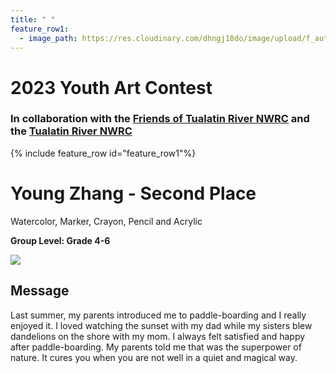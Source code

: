 ```yaml
---
title: " "
feature_row1:
  - image_path: https://res.cloudinary.com/dhngj18do/image/upload/f_auto,q_auto/v1/images/artcontest/ribbon_2
---
```


# 2023 Youth Art Contest

### In collaboration with the [Friends of Tualatin River NWRC](https://fotr.wildapricot.org/) and the [Tualatin River NWRC](https://www.fws.gov/refuge/Tualatin_River/)

{% include feature_row id="feature_row1"%}

# Young Zhang - Second Place  
Watercolor, Marker, Crayon, Pencil and Acrylic  

**Group Level: Grade 4-6**  

![](https://res.cloudinary.com/dhngj18do/image/upload/f_auto,q_auto/v1/images/artcontest/2023_grp3_2nd_large)

## Message

Last summer, my parents introduced me to paddle-boarding and I really enjoyed it. I loved watching the sunset with my dad while my sisters blew dandelions on the shore with my mom. I always felt satisfied and happy after paddle-boarding. My parents told me that was the superpower of nature. It cures you when you are not well in a quiet and magical way.
